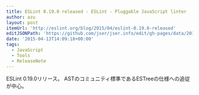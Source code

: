 ```yaml
---
title: ESLint 0.19.0 released - ESLint - Pluggable JavaScript linter
author: azu
layout: post
itemUrl: 'http://eslint.org/blog/2015/04/eslint-0.19.0-released'
editJSONPath: 'https://github.com/jser/jser.info/edit/gh-pages/data/2015/04/index.json'
date: '2015-04-13T14:09:18+00:00'
tags:
  - JavaScript
  - Tools
  - ReleaseNote
---
```

ESLint 0.19.0リリース。
ASTのコミュニティ標準であるESTreeの仕様への追従が中心。
